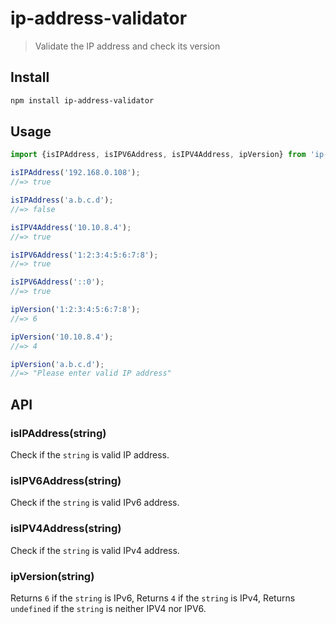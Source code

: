 # ip-address-validator

> Validate the IP address and check its version

## Install

```sh
npm install ip-address-validator
```

## Usage

```js
import {isIPAddress, isIPV6Address, isIPV4Address, ipVersion} from 'ip-address-validator';

isIPAddress('192.168.0.108');
//=> true

isIPAddress('a.b.c.d');
//=> false

isIPV4Address('10.10.8.4');
//=> true

isIPV6Address('1:2:3:4:5:6:7:8');
//=> true

isIPV6Address('::0');
//=> true

ipVersion('1:2:3:4:5:6:7:8');
//=> 6

ipVersion('10.10.8.4');
//=> 4

ipVersion('a.b.c.d');
//=> "Please enter valid IP address"
```

## API

### isIPAddress(string)

Check if the `string` is valid IP address.

### isIPV6Address(string)

Check if the `string` is valid IPv6 address.

### isIPV4Address(string)

Check if the `string` is valid IPv4 address.

### ipVersion(string)

Returns `6` if the `string` is IPv6,
Returns `4` if the `string` is IPv4, 
Returns `undefined` if the `string` is neither IPV4 nor IPV6.

